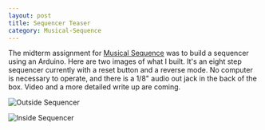```yaml
---
layout: post
title: Sequencer Teaser
category: Musical-Sequence
---
```


The midterm assignment for [Musical Sequence](/Musica-Sequence) was to build a sequencer using an Arduino. Here are two images of what I built. It's an eight step sequencer currently with a reset button and a reverse mode. No computer is necessary to operate, and there is a 1/8" audio out jack in the back of the box. Video and a more detailed write up are coming.

![Outside Sequencer](http://sklise.s3.amazonaws.com/musical-sequence/midterm-sequencer-outside.jpg)

![Inside Sequencer](http://sklise.s3.amazonaws.com/musical-sequence/midterm-sequencer-inside.jpg)